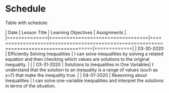 # Schedule
Table with schedule:

| Date         | Lesson Title                     | Learning Objectives                                                                    | Assignments |
|==============|==================================|========================================================================================|=============|
| 03-30-2020   | Efficiently Solving Inequalities | I can solve inequalities by solving a related equation and then checking which values are solutions to the original inequality. | |
| 03-31-2020   | Solutions to Inequalities in One Variables| I understand that the solution to an inequality is a range of values (such as x>7) that make the inequality true. | 
| 04-01-2020   | Reasoning about Inequalities     | 
I can solve one-variable inequalities and interpret the solutions in terms of the situation.

